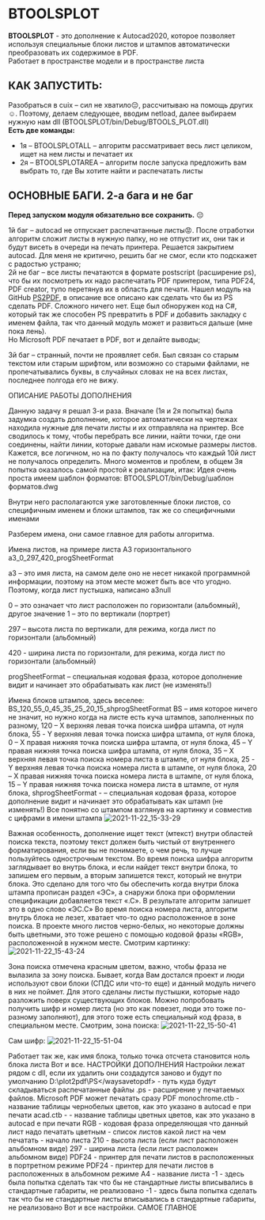 # BTOOLSPLOT

**BTOOLSPLOT** - это дополнение к Autocad2020, которое позволяет используя специальные блоки листов и штампов автоматически преобразовать их содержимое в PDF.    
Работает в пространстве модели и в пространстве листа

## КАК ЗАПУСТИТЬ:
Разобраться в cuix – сил не хватило:pensive:, рассчитываю на помощь других :relaxed:. Поэтому, делаем следующее, вводим netload, далее выбираем нужную нам dll (BTOOLSPLOT/bin/Debug/BTOOLS_PLOT.dll)    
**Есть две команды:**
- 1я – BTOOLSPLOTALL – алгоритм рассматривает весь лист целиком, ищет на нем листы и печатает их
- 2я – BTOOLSPLOTAREA – алгоритм после запуска предложить вам выбрать то, где Вы хотите найти и распечатать листы

## ОСНОВНЫЕ БАГИ. 2-а бага и не баг    
**Перед запуском модуля обязательно все сохранить.** :pensive:

1й баг – autocad не отпускает распечатанные листы:rage:. После отработки алгоритм сложит листы в нужную папку, но не отпустит их, они так и будут висеть в очереди на печать принтера. Решается закрытием autocad. Для меня не критично, решить баг не смог, если кто подскажет с радостью устраню;    
2й не баг – все листы печатаются в формате postscript (расширение ps), что бы их посмотреть их надо распечатать PDF принтером, типа PDF24, PDF creator, тупо перетянув их в область для печати. Нашел модуль на GitHub [PS2PDF](https://github.com/simaranjit/ps2pdf), в описание все описано как сделать что бы из PS сделать PDF. Сложного ничего нет. Еще был обноружен код на С#, который так же способен PS превратить в PDF и добавить закладку с именем файла, так что данный модуль может и развиться дальше (мне пока лень).     
Но Microsoft PDF печатает в PDF, вот и делайте выводы;

3й баг – странный, почти не проявляет себя. Был связан со старым текстом или старым шрифтом, или возможно со старыми файлами, не пропечатывались буквы, в случайных словах не на всех листах, последнее полгода его не вижу. 


ОПИСАНИЕ РАБОТЫ ДОПОЛНЕНИЯ

Данную задачу я решал 3-и раза. Вначале (1я и 2я попытка) была задумка создать дополнение, которое автоматически на чертежах находила нужные для печати листы и их отправляла на принтер. Все сводилось к тому, чтобы перебрать все линии, найти точки, где они соединены, найти линии, которые давали нам искомые размеры листов. Кажется, все логичном, но на по факту получалось что каждый 10й лист не получалось определить. Много моментов и проблем, в общем 3я попытка оказалось самой простой к реализации, итак:
Идея очень проста имеем шаблон форматов: BTOOLSPLOT/bin/Debug/шаблон форматов.dwg

Внутри него располагаются уже заготовленные блоки листов, со специфичным именем и блоки штампов, так же со специфичными именами

Разберем имена, они самое главное для работы алгоритма.

Имена листов, на примере листа А3 горизонтального a3_0_297_420_progSheetFormat

а3 – это имя листа, на самом деле оно не несет никакой программной информации, поэтому на этом месте может быть все что угодно. Поэтому, когда лист пустышка, написано а3null

0 – это означает что лист расположен по горизонтали (альбомный), другое значение 1 – это по вертикали (портрет)

297 – высота листа по вертикали, для режима, когда лист по горизонтали (альбомный)

420 - ширина листа по горизонтали, для режима, когда лист по горизонтали (альбомный)

progSheetFormat – специальная кодовая фраза, которое дополнение видит и начинает это обрабатывать как лист (не изменять!)

Имена блоков штампов, здесь веселее:
BS_120_55_0_45_35_25_20_15_shprogSheetFormat
BS – имя которое ничего не значит, но нужно когда на листе есть куча штампов, заполненных по разному,
120 – Х верхняя левая точка поиска шифра штампа, от нуля блока,
55 - Y верхняя левая точка поиска шифра штампа, от нуля блока,
0 – Х правая нижняя точка поиска шифра штампа, от нуля блока,
45 – Y правая нижняя точка поиска шифра штампа, от нуля блока,
35 – Х верхняя левая точка поиска номера листа в штампе, от нуля блока,
25 - Y верхняя левая точка поиска номера листа в штампе, от нуля блока,
20 – Х правая нижняя точка поиска номера листа в штампе, от нуля блока,
15 – Y правая нижняя точка поиска номера листа в штампе, от нуля блока,
shprogSheetFormat - – специальная кодовая фраза, которое дополнение видит и начинает это обрабатывать как штамп (не изменять!)
Все понятно со штампом взглянув на картинку и совместив с цифрами в имени штампа
 ![2021-11-22_15-33-29](https://user-images.githubusercontent.com/39908908/147631893-204bf81a-c7c7-482f-8f53-74485175fe46.png)
 
Важная особенность, дополнение ищет текст (мтекст) внутри областей поиска текста, поэтому текст должен быть чистый от внутреннего форматирования, если вы не понимаете, о чем речь, то лучше пользуйтесь однострочным текстом.
Во время поиска шифра алгоритм заглядывает во внутрь блока, и если найдет текст внутри блока, то запишем его первым, а вторым запишется текст, который не внутри блока. Это сделано для того что бы обеспечить когда внутри блока штампа прописан раздел «ЭС», а снаружи блока при оформлении спецификации добавляется текст «.С». В результате алгоритм запишет это в одно слово «ЭС.С»
Во время поиска номера листа, алгоритм внутрь блока не лезет, хватает что-то одно расположенное в зоне поиска.
В проекте много листов черно-белых, но некоторые должны быть цветными, это тоже решено с помощью кодовой фразы «RGB», расположенной в нужном месте. Смотрим картинку:
![2021-11-22_15-43-24](https://user-images.githubusercontent.com/39908908/147632021-4adc212d-ef77-4a5d-9f74-73c602a134cf.png)
 
Зона поиска отмечена красным цветом, важно, чтобы фраза не вылазила за зону поиска.
Бывает, когда Вам достался проект и люди используют свои блоки (СПДС или что-то еще) и данный модуль ничего в них не поймет. Для этого сделаны листы пустышки, которые надо разложить поверх существующих блоков. Можно попробовать получить шифр и номер листа (но это как повезет, люди это тоже по-разному заполняют), для этого тоже есть специальный код фраза, в специальном месте.
Смотрим, зона поиска:
![2021-11-22_15-50-41](https://user-images.githubusercontent.com/39908908/147632033-c74774ae-8062-45b3-9eb0-3767352e066c.png)
 
Сам шифр:
![2021-11-22_15-51-04](https://user-images.githubusercontent.com/39908908/147632043-61e979da-758e-4f2a-9e0a-310f71c2e3c4.png)
 
Работает так же, как имя блока, только точка отсчета становится ноль блока листа
Вот и все.
НАСТРОЙКИ ДОПОЛНЕНИЯ
Настройки лежат рядом с dll, если их удалить они создадутся заново и будут по умолчанию
<waysavetopdf>D:\plot2pdf\PS\</waysavetopdf> - путь куда будут складываться распечатанные файлы
  <waysavetoext>.ps</waysavetoext> - расширение у печатаемых файлов. Microsoft PDF может печатать сразу PDF
  <colorWB>monochrome.ctb</colorWB> - название таблицы чернобелых цветов, как это указано в autocad е при печати
  <colorRGB>acad.ctb</colorRGB> -  - название таблицы цветных цветов, как это указано в autocad е при печати
  <specTextColor>RGB</specTextColor> - кодовая фраза определяющая что данный лист надо печатать цветным
  <listFS> - список листов какой лист на чем печатать
    <setSheet>  - начало листа
      <height>210</height>  - высота листа (если лист расположен альбомном виде)
      <weight>297</weight> - ширина листа (если лист расположен альбомном виде)
      <printPortrait>PDF24</printPortrait> - принтер для печати листов в расположенных в портретном режиме
      <printLandscape>PDF24</printLandscape> - принтер для печати листов в расположенных в альбомном режиме
      <nameSheet>A4</nameSheet> - название листа
      <weightPlot>-1</weightPlot> - здесь была попытка сделать так что бы не стандартные листы вписывались в стандартные габариты, не реализовано
      <heightPlot>-1</heightPlot> - здесь была попытка сделать так что бы не стандартные листы вписывались в стандартные габариты, не реализовано
    </setSheet>
Вот и все настройки.
САМОЕ ГЛАВНОЕ
